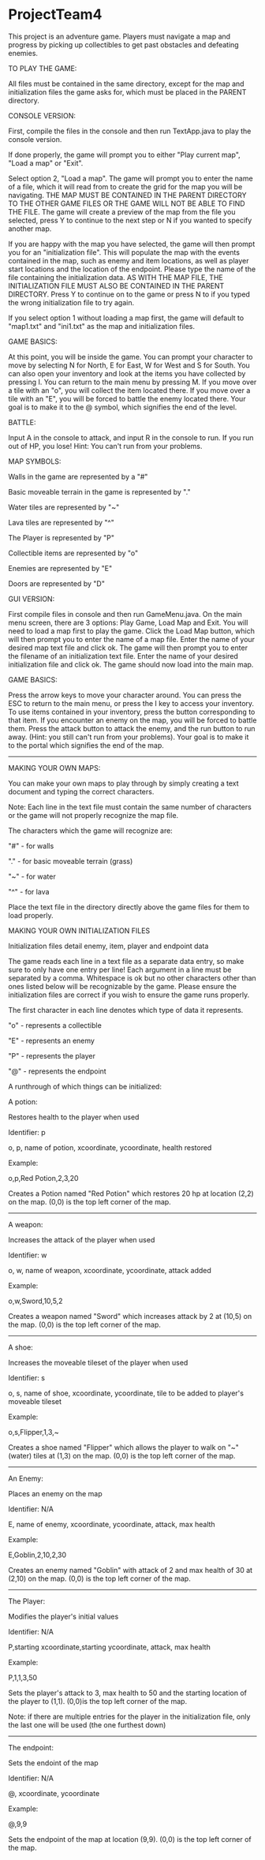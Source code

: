 # ProjectTeam4

This project is an adventure game. Players must navigate a map and progress by picking up collectibles to get past obstacles and defeating enemies.

TO PLAY THE GAME:

All files must be contained in the same directory, except for the map and initialization files the game asks for, which must be placed in the PARENT directory.

CONSOLE VERSION:
 
First, compile the files in the console and then run TextApp.java to play the console version.

If done properly, the game will prompt you to either "Play current map", "Load a map" or "Exit".

Select option 2, "Load a map". The game will prompt you to enter the name of a file, which it will read from to create the grid for the map you will be navigating. THE MAP MUST BE CONTAINED IN THE PARENT DIRECTORY TO THE OTHER GAME FILES OR THE GAME WILL NOT BE ABLE TO FIND THE FILE. The game will create a preview of the map from the file you selected, press Y to continue to the next step or N if you wanted to specify another map.

If you are happy with the map you have selected, the game will then prompt you for an "initialization file". This will populate the map with the events contained in the map, such as enemy and item locations, as well as player start locations and the location of the endpoint. Please type the name of the file containing the initialization data. AS WITH THE MAP FILE, THE INITIALIZATION FILE MUST ALSO BE CONTAINED IN THE PARENT DIRECTORY. Press Y to continue on to the game or press N to if you typed the wrong initialization file to try again.

If you select option 1 without loading a map first, the game will default to "map1.txt" and "ini1.txt" as the map and initialization files.

GAME BASICS:

At this point, you will be inside the game. You can prompt your character to move by selecting N for North, E for East, W for West and S for South. You can also open your inventory and look at the items you have collected by pressing I. You can return to the main menu by pressing M. If you move over a tile with an "o", you will collect the item located there. If you move over a tile with an "E", you will be forced to battle the enemy located there. Your goal is to make it to the @ symbol, which signifies the end of the level.

BATTLE:

Input A in the console to attack, and input R in the console to run. If you run out of HP, you lose!
Hint: You can't run from your problems.

MAP SYMBOLS:

Walls in the game are represented by a "#"

Basic moveable terrain in the game is represented by "."

Water tiles are represented by "~"

Lava tiles are represented by "^"

The Player is represented by "P"

Collectible items are represented by "o"

Enemies are represented by "E"

Doors are represented by "D"


GUI VERSION:

First compile files in console and then run GameMenu.java. On the main menu screen, there are 3 options: Play Game, Load Map and Exit.
You will need to load a map first to play the game. Click the Load Map button, which will then prompt you to enter the name of a map file. Enter the name of your desired map text file and click ok. The game will then prompt you to enter the filename of an initialization text file. Enter the name of your desired initialization file and click ok. The game should now load into the main map.

GAME BASICS:

Press the arrow keys to move your character around. You can press the ESC to return to the main menu, or press the I key to access your inventory. To use items contained in your inventory, press the button corresponding to that item. If you encounter an enemy on the map, you will be forced to battle them. Press the attack button to attack the enemy, and the run button to run away. (Hint: you still can't run from your problems). Your goal is to make it to the portal which signifies the end of the map.

****************************************************************************************************************************************

MAKING YOUR OWN MAPS:

You can make your own maps to play through by simply creating a text document and typing the correct characters.

Note: Each line in the text file must contain the same number of characters or the game will not properly recognize the map file.

The characters which the game will recognize are:

"#" - for walls

"." - for basic moveable terrain (grass)

"~" - for water

"^" - for lava


Place the text file in the directory directly above the game files for them to load properly.


MAKING YOUR OWN INITIALIZATION FILES

Initialization files detail enemy, item, player and endpoint data

The game reads each line in a text file as a separate data entry, so make sure to only have one entry per line!
Each argument in a line must be separated by a comma. Whitespace is ok but no other characters other than ones listed below will be recognizable by the game. Please ensure the initialization files are correct if you wish to ensure the game runs properly.

The first character in each line denotes which type of data it represents.

"o" - represents a collectible

"E" - represents an enemy

"P" - represents the player

"@" - represents the endpoint


A runthrough of which things can be initialized:

A potion:

Restores health to the player when used

Identifier: p

o, p, name of potion, xcoordinate, ycoordinate, health restored

Example:

o,p,Red Potion,2,3,20

Creates a Potion named "Red Potion" which restores 20 hp at location (2,2) on the map. (0,0) is the top left corner of the map.
********************************************************************************************************************************

A weapon:

Increases the attack of the player when used

Identifier: w

o, w, name of weapon, xcoordinate, ycoordinate, attack added

Example:

o,w,Sword,10,5,2

Creates a weapon named "Sword" which increases attack by 2 at (10,5) on the map. (0,0) is the top left corner of the map.
********************************************************************************************************************************

A shoe:

Increases the moveable tileset of the player when used

Identifier: s

o, s, name of shoe, xcoordinate, ycoordinate, tile to be added to player's moveable tileset

Example:

o,s,Flipper,1,3,~

Creates a shoe named "Flipper" which allows the player to walk on "~" (water) tiles at (1,3) on the map. (0,0) is the top left corner of the map.
********************************************************************************************************************************

An Enemy:

Places an enemy on the map

Identifier: N/A

E, name of enemy, xcoordinate, ycoordinate, attack, max health

Example:

E,Goblin,2,10,2,30

Creates an enemy named "Goblin" with attack of 2 and max health of 30 at (2,10) on the map. (0,0) is the top left corner of the map.
********************************************************************************************************************************

The Player:

Modifies the player's initial values

Identifier: N/A

P,starting xcoordinate,starting ycoordinate, attack, max health

Example:

P,1,1,3,50

Sets the player's attack to 3, max health to 50 and the starting location of the player to (1,1). (0,0)is the top left corner of the map.

Note: if there are multiple entries for the player in the initialization file, only the last one will be used (the one furthest down)
********************************************************************************************************************************

The endpoint:

Sets the endoint of the map

Identifier: N/A

@, xcoordinate, ycoordinate

Example:

@,9,9

Sets the endpoint of the map at location (9,9). (0,0) is the top left corner of the map.

